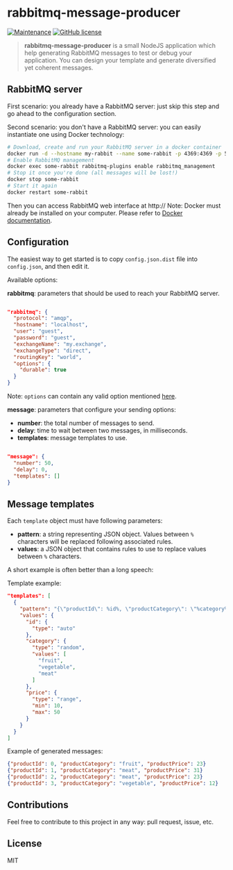 # rabbitmq-message-producer 
[![Maintenance](https://img.shields.io/badge/Maintained%3F-yes-green.svg)](https://GitHub.com/DavidLevayer/rabbitmq-message-producer/graphs/commit-activity) [![GitHub license](https://img.shields.io/github/license/Naereen/StrapDown.js.svg)](https://github.com/DavidLevayer/rabbitmq-message-producer/blob/master/LICENSE)



> **rabbitmq-message-producer** is a small NodeJS application which help generating RabbitMQ messages to test or debug your application. You can design your template and generate diversified yet coherent messages.

## RabbitMQ server

First scenario: you already have a RabbitMQ server: just skip this step and go ahead to the configuration section.

Second scenario: you don't have a RabbitMQ server: you can easily instantiate one using Docker technology:

```bash
# Download, create and run your RabbitMQ server in a docker container
docker run -d --hostname my-rabbit --name some-rabbit -p 4369:4369 -p 5671:5671 -p 5672:5672 -p 15672:15672 rabbitmq
# Enable RabbitMQ management
docker exec some-rabbit rabbitmq-plugins enable rabbitmq_management
# Stop it once you're done (all messages will be lost!)
docker stop some-rabbit
# Start it again
docker restart some-rabbit
```
Then you can access RabbitMQ web interface at http://
Note: Docker must already be installed on your computer. Please refer to [Docker documentation](https://docs.docker.com/install/).

## Configuration

The easiest way to get started is to copy `config.json.dist` file into `config.json`, and then edit it.

Available options:

**rabbitmq**: parameters that should be used to reach your RabbitMQ server.
```json

"rabbitmq": {
  "protocol": "amqp",
  "hostname": "localhost",
  "user": "guest",
  "password": "guest",
  "exchangeName": "my.exchange",
  "exchangeType": "direct",
  "routingKey": "world",
  "options": {
    "durable": true
  }
}  
```

Note: `options` can contain any valid option mentioned [here](http://www.squaremobius.net/amqp.node/channel_api.html#channel_assertExchange).

**message**: parameters that configure your sending options:

* **number**: the total number of messages to send.
* **delay**: time to wait between two messages, in milliseconds.
* **templates**: message templates to use.
```json

"message": {
  "number": 50,
  "delay": 0,
  "templates": []
}
```

## Message templates

Each `template` object must have following parameters:

* **pattern**: a string representing JSON object. Values between `%` characters will be replaced following associated rules.
* **values**: a JSON object that contains rules to use to replace values between `%` characters.

A short example is often better than a long speech:

Template example:
```json
"templates": [
  {
    "pattern": "{\"productId\": %id%, \"productCategory\": \"%category%\", \"productPrice\": %price%}",
    "values": {
      "id": {
        "type": "auto"
      },
      "category": {
        "type": "random",
        "values": [
          "fruit",
          "vegetable",
          "meat"
        ]
      },
      "price": {
        "type": "range",
        "min": 10,
        "max": 50
      }
    }
  }
]
```

Example of generated messages:
```json
{"productId": 0, "productCategory": "fruit", "productPrice": 23}
{"productId": 1, "productCategory": "meat", "productPrice": 31}
{"productId": 2, "productCategory": "meat", "productPrice": 23}
{"productId": 3, "productCategory": "vegetable", "productPrice": 12}
```

## Contributions

Feel free to contribute to this project in any way: pull request, issue, etc.

## License

MIT
